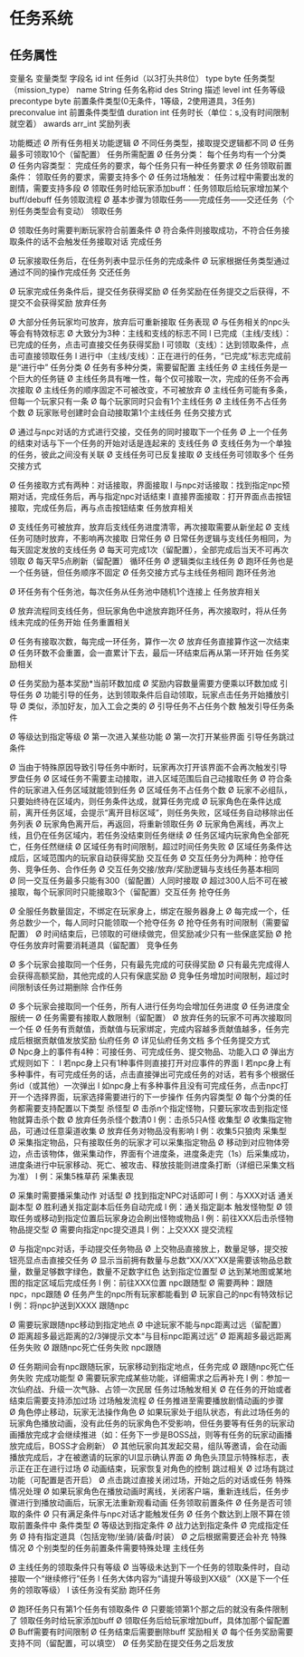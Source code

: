 # 任务系统

## 任务属性

变量名	变量类型	字段名
id	int	任务id（以3打头共8位）
type	byte	任务类型（mission_type）
name	String	任务名称id
des	String	描述
level	int	任务等级
precontype	byte	前置条件类型(0无条件，1等级，2使用道具，3任务)
preconvalue	int	前置条件类型值
duration	int	任务时长（单位：s,没有时间限制就空着）
awards	arr_int	奖励列表

功能概述
Ø 所有任务相关功能逻辑
Ø 不同任务类型，接取提交逻辑都不同
Ø 任务最多可领取10个（留配置）
任务所需配置
Ø 任务分类： 每个任务均有一个分类
Ø 任务内容类型： 完成任务的要求，每个任务只有一种任务要求
Ø 任务领取前置条件： 领取任务的要求，需要支持多个
Ø 任务过场触发： 任务过程中需要出发的剧情，需要支持多段
Ø 领取任务时给玩家添加buff：任务领取后给玩家增加某个buff/debuff
任务领取流程
Ø 基本步骤为领取任务——完成任务——交还任务（个别任务类型会有变动）
领取任务

Ø 领取任务时需要判断玩家符合前置条件
Ø 符合条件则接取成功，不符合任务接取条件的话不会触发任务接取对话
完成任务

Ø 玩家接取任务后，在任务列表中显示任务的完成条件
Ø 玩家根据任务类型通过通过不同的操作完成任务
交还任务

Ø 玩家完成任务条件后，提交任务获得奖励
Ø 任务奖励在任务提交之后获得，不提交不会获得奖励
放弃任务

Ø 大部分任务玩家均可放弃，放弃后可重新接取
任务表现
Ø 与任务相关的npc头等会有特效标志
Ø 大致分为3种：主线和支线的标志不同
l 已完成（主线/支线）：已完成的任务，点击可直接交任务获得奖励
l 可领取（支线）：达到领取条件，点击可直接领取任务
l 进行中（主线/支线）：正在进行的任务，“已完成”标志完成前是“进行中”
任务分类
Ø 任务有多种分类，需要留配置
主线任务
Ø 主线任务是一个巨大的任务链
Ø 主线任务具有唯一性，每个仅可接取一次，完成的任务不会再次接取
Ø 主线任务的顺序固定不可被改变，不可被放弃
Ø 主线任务可能有多条，但每一个玩家只有一条
Ø 每个玩家同时只会有1个主线任务
Ø 主线任务不占任务个数
Ø 玩家账号创建时会自动接取第1个主线任务
任务交接方式

Ø 通过与npc对话的方式进行交接，交任务的同时接取下一个任务
Ø 上一个任务的结束对话与下一个任务的开始对话是连起来的
支线任务
Ø 支线任务为一个单独的任务，彼此之间没有关联
Ø 支线任务可已反复接取
Ø 支线任务可领取多个
任务交接方式

Ø 任务接取方式有两种：对话接取，界面接取
l 与npc对话接取：找到指定npc预期对话，完成任务后，再与指定npc对话结束
l 直接界面接取：打开界面点击按钮接取，完成任务后，再与点击按钮结束
任务放弃相关

Ø 支线任务可被放弃，放弃后支线任务进度清零，再次接取需要从新坐起
Ø 支线任务可随时放弃，不影响再次接取
日常任务
Ø 日常任务逻辑与支线任务相同，为每天固定发放的支线任务
Ø 每天可完成1次（留配置），全部完成后当天不可再次领取
Ø 每天早5点刷新（留配置）
循环任务
Ø 逻辑类似主线任务
Ø 跑环任务也是一个任务链，但任务顺序不固定
Ø 任务交接方式与主线任务相同
跑环任务池

Ø 环任务有个任务池，每次任务从任务池中随机1个连接上
任务放弃相关

Ø 放弃流程同支线任务，但玩家角色中途放弃跑环任务，再次接取时，将从任务线未完成的任务开始
任务重置相关

Ø 任务有接取次数，每完成一环任务，算作一次
Ø 放弃任务直接算作这一次结束
Ø 任务环数不会重置，会一直累计下去，最后一环结束后再从第一环开始
任务奖励相关

Ø 任务奖励为基本奖励*当前环数加成
Ø 奖励内容数量需要方便乘以环数加成
引导任务
Ø 功能引导的任务，达到领取条件后自动领取，玩家点击任务开始播放引导
Ø 类似，添加好友，加入工会之类的
Ø 引导任务不占任务个数
触发引导任务条件

Ø 等级达到指定等级
Ø 第一次进入某些功能
Ø 第一次打开某些界面
引导任务跳过条件

Ø 当由于特殊原因导致引导任务中断时，玩家再次打开该界面不会再次触发引导
罗盘任务
Ø 区域任务不需要主动接取，进入区域范围后自己动接取任务
Ø 符合条件的玩家进入任务区域就能领到任务
Ø 区域任务不占任务个数
Ø 玩家不必组队，只要始终待在区域内，则任务条件达成，就算任务完成
Ø 玩家角色在条件达成前，离开任务区域，会提示“离开目标区域”，则任务失败，区域任务自动移除出任务列表
Ø 玩家角色离开后，再返回，将重新领取任务
Ø 玩家角色离线，再次上线，且仍在任务区域内，若任务没结束则任务继续
Ø 任务区域内玩家角色全部死亡，任务任然继续
Ø 区域任务有时间限制，超过时间任务失败
Ø 区域任务条件达成后，区域范围内的玩家自动获得奖励
交互任务
Ø 交互任务分为两种：抢夺任务、竞争任务、合作任务
Ø 交互任务交接/放弃/奖励逻辑与支线任务基本相同
Ø 同一交互任务最多只能有300（留配置）人同时接取
Ø 超过300人后不可在被接取，每个玩家同时只能接取3个（留配置）交互任务
抢夺任务

Ø 全服任务数量固定，不绑定在玩家身上，绑定在服务器身上
Ø 每完成一个，任务总数少一个，每人同时只能领取一个抢夺任务
Ø 抢夺任务有时间限制（需要留配置）
Ø 时间结束后，已领取的可继续做完，但奖励减少只有一些保底奖励
Ø 抢夺任务放弃时需要消耗道具（留配置）
竞争任务

Ø 多个玩家会接取同一个任务，只有最先完成的可获得奖励
Ø 只有最先完成得人会获得高额奖励，其他完成的人只有保底奖励
Ø 竞争任务增加时间限制，超过时间限制该任务过期删除
合作任务

Ø 多个玩家会接取同一个任务，所有人进行任务均会增加任务进度
Ø 任务进度全服统一
Ø 任务需要有接取人数限制（留配置）
Ø 放弃任务的玩家不可再次接取同一个任
Ø 任务有贡献值，贡献值与玩家绑定，完成内容越多贡献值越多，任务完成后根据贡献值发放奖励
仙府任务
Ø 详见仙府任务文档
多个任务提交方式
Ø Npc身上的事件有4种：可接任务、可完成任务、提交物品、功能入口
Ø 弹出方式规则如下：
l 若npc身上只有1种事件则直接打开对应事件的界面
l 若npc身上有多种事件，有可完成任务的话，点击直接弹出可完成任务的对话，若有多个根据任务id（或其他）一次弹出
l 如npc身上有多种事件且没有可完成任务，点击npc打开一个选择界面，玩家选择需要进行的下一步操作 
任务内容类型
Ø 每个分类的任务都需要支持配置以下类型
杀怪型
Ø 击杀n个指定怪物，只要玩家攻击到指定怪物就算击杀个数
Ø 放弃任务杀怪个数清0
l 例：击杀5只A怪
收集型
Ø 收集指定物品，可通过任意渠道收集
Ø 放弃任务对物品没有影响
l 例：收集5只狼肉
采集型
Ø 采集指定物品，只有接取任务的玩家才可以采集指定物品
Ø 移动到对应物体旁边，点击该物体，做采集动作，界面有个进度条，进度条走完（1s）后采集成功，进度条进行中玩家移动、死亡、被攻击、释放技能则进度条打断（详细已采集文档为准）
l 例：采集5株草药
采集表现

Ø 采集时需要播采集动作
对话型
Ø 找到指定NPC对话即可
l 例：与XXX对话
通关副本型
Ø 胜利通关指定副本后任务自动完成
l 例：通关指定副本
触发怪物型
Ø 领取任务或移动到指定位置后玩家身边会刷出怪物或物品
l 例：前往XXX后击杀怪物
物品提交型
Ø 需要向指定npc提交道具
l 例：上交XXX
提交流程 

Ø 与指定npc对话，手动提交任务物品
Ø 上交物品直接放上，数量足够，提交按钮亮显点击直接交任务
Ø 显示当前拥有数量与总数“XX/XX”XX是需要该物品总数量，数量足够数字绿色，数量不足数字红色
达到指定位置型
Ø 达到某地图或某地图的指定区域后完成任务
l 例：前往XXX位置
npc跟随型
Ø 需要两种：跟随npc，npc跟随
Ø 任务产生的npc所有玩家都能看到
Ø 玩家自己的npc有特效标记
l 例：将npc护送到XXXX
跟随npc

Ø 需要玩家跟随npc移动到指定地点
Ø 中途玩家不能与npc距离过远（留配置）
Ø 距离超多最远距离的2/3弹提示文本“与目标npc距离过远”
Ø 距离超多最远距离任务失败
Ø 跟随npc死亡任务失败
npc跟随

Ø 任务期间会有npc跟随玩家，玩家移动到指定地点，任务完成
Ø 跟随npc死亡任务失败
完成功能型
Ø 需要玩家完成某些功能，详细需求之后再补充
l 例：参加一次仙府战、升级一次气脉、占领一次民居
任务过场触发相关
Ø 在任务的开始或者结束后需要支持添加过场
过场触发流程
Ø 任务推进至需要播放剧情动画的步骤
Ø 角色停止移动，玩家无法操作角色
Ø 如果玩家处于组队状态，有此过场任务的玩家角色播放动画，没有此任务的玩家角色不受影响，但任务要等有任务的玩家动画播放完成才会继续推进（如：任务下一步是BOSS战，则等有任务的玩家动画播放完成后，BOSS才会刷新）
Ø 其他玩家向其发起交易，组队等邀请，会在动画播放完成后，才在被邀请的玩家的UI显示确认界面
Ø 角色头顶显示特殊标志，表示正在正在进行过场
Ø 动画结束，玩家恢复对角色的控制
跳过相关
Ø 过场有跳过功能（可配置是否开启）
Ø 点击跳过直接关闭过场，开始之后的对话或任务
特殊情况处理
Ø 如果玩家角色在播放动画时离线，关闭客户端，重新连线后，任务步骤进行到播放动画后，玩家无法重新观看动画
任务领取前置条件
Ø 任务是否可领取的条件
Ø 只有满足条件与npc对话才能触发任务
Ø 任务个数达到上限不算在领取前置条件中
条件类型
Ø 等级达到指定条件
Ø 战力达到指定条件
Ø 完成指定任务
Ø 持有指定道具（包括宠物/坐骑/装备/时装）
Ø 之后根据需要还会补充
特殊情况
Ø 个别类型的任务前置条件需要特殊处理
主线任务

Ø 主线任务的领取条件只有等级
Ø 当等级未达到下一个任务的领取条件时，自动接取一个“继续修行”任务
l 任务大体内容为“请提升等级到XX级”（XX是下一个任务的领取等级）
l 该任务没有奖励
跑环任务

Ø 跑环任务只有第1个任务有领取条件
Ø 只要能领第1个那之后的就没有条件限制了
领取任务时给玩家添加buff
Ø 领取任务后给玩家增加buff，具体加那个留配置
Ø Buff需要有时间限制
Ø 任务结束后需要删除buff
奖励相关
Ø 每个任务奖励需要支持不同（留配置，可以填空）
Ø 任务奖励在提交任务之后发放
